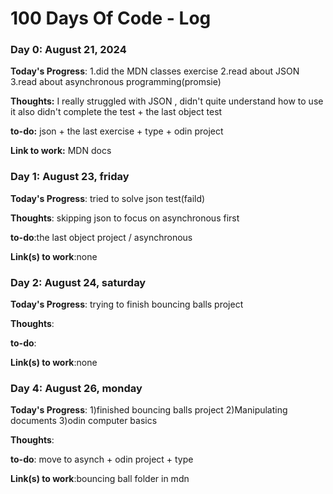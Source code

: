# 100 Days Of Code - Log

### Day 0: August 21, 2024 


**Today's Progress**: 1.did the MDN classes exercise 2.read about JSON 3.read about asynchronous programming(promsie)

**Thoughts:** I really struggled with JSON , didn't quite understand how to use it also didn't complete the test + the last object test

**to-do:** json + the last exercise + type + odin project

**Link to work:** MDN docs




### Day 1: August 23, friday

**Today's Progress**: tried to solve json test(faild)

**Thoughts**: skipping json to focus on asynchronous first

**to-do**:the last object project / asynchronous 

**Link(s) to work**:none




### Day 2: August 24, saturday

**Today's Progress**: trying to finish bouncing balls project

**Thoughts**: 

**to-do**:

**Link(s) to work**:none




### Day 4: August 26, monday

**Today's Progress**: 1)finished bouncing balls project   2)Manipulating documents    3)odin computer basics

**Thoughts**: 

**to-do**: move to asynch + odin project + type

**Link(s) to work**:bouncing ball folder in mdn
